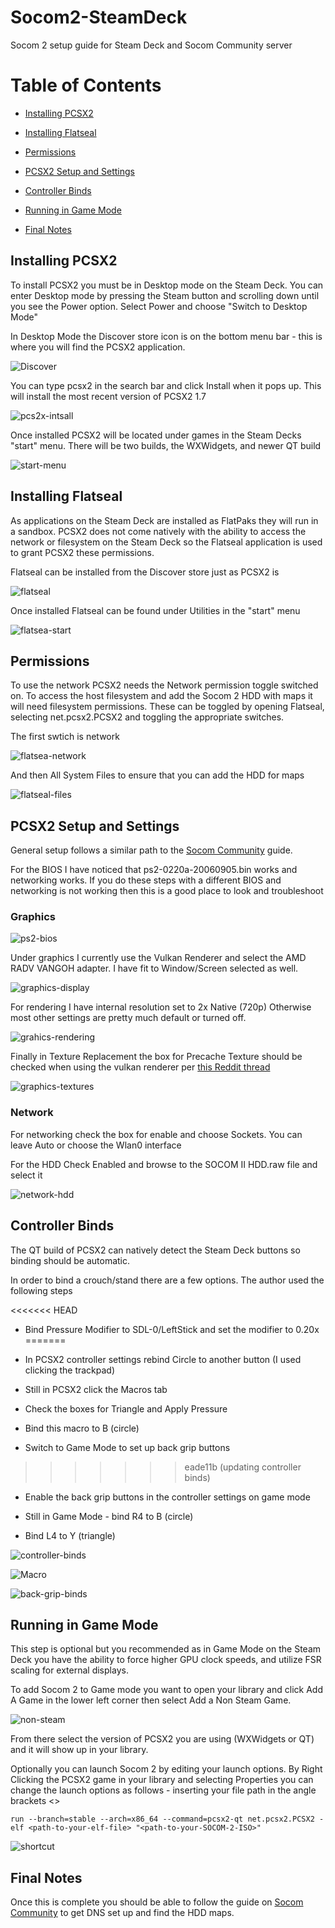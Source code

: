 # Socom2-SteamDeck
Socom 2 setup guide for Steam Deck and Socom Community server

# Table of Contents

- [Installing PCSX2](#installing-pcsx2)

- [Installing Flatseal](#installing-flatseal)

- [Permissions](#permissions)

- [PCSX2 Setup and Settings](#pcsx2-setup-and-settings)

- [Controller Binds](#controller-binds)

- [Running in Game Mode](#running-in-game-mode)

- [Final Notes](#final-notes)

## Installing PCSX2

To install PCSX2 you must be in Desktop mode on the Steam Deck. You can enter Desktop mode by pressing the Steam button and scrolling down until you see the Power option. Select Power and choose "Switch to Desktop Mode"

In Desktop Mode the Discover store icon is on the bottom menu bar - this is where you will find the PCSX2 application.

![Discover](screenshots/discovery-store.png)

You can type pcsx2 in the search bar and click Install when it pops up. This will install the most recent version of PCSX2 1.7

![pcs2x-intsall](screenshots/pcsx2-install.png)

Once installed PCSX2 will be located under games in the Steam Decks "start" menu. There will be two builds, the WXWidgets, and newer QT build

![start-menu](screenshots/start-menu.png)

## Installing Flatseal

As applications on the Steam Deck are installed as FlatPaks they will run in a sandbox. PCSX2 does not come natively with the ability to access the network or filesystem on the Steam Deck so the Flatseal application is used to grant PCSX2 these permissions.

Flatseal can be installed from the Discover store just as PCSX2 is

![flatseal](screenshots/flatseal-discover.png)

Once installed Flatseal can be found under Utilities in the "start" menu

![flatsea-start](screenshots/flatseal-startmenu.png)

## Permissions

To use the network PCSX2 needs the Network permission toggle switched on. To access the host filesystem and add the Socom 2 HDD with maps it will need filesystem permissions. These can be toggled by opening Flatseal, selecting net.pcsx2.PCSX2 and toggling the appropriate switches.

The first swtich is network

![flatsea-network](screenshots/network-share.png)

And then All System Files to ensure that you can add the HDD for maps

![flatseal-files](screenshots/flatseal-files.png)

## PCSX2 Setup and Settings

General setup follows a similar path to the [Socom Community](https://www.socomcommunity.com) guide.

For the BIOS I have noticed that ps2-0220a-20060905.bin works and networking works. If you do these steps with a different BIOS and networking is not working then this is a good place to look and troubleshoot

### Graphics

![ps2-bios](screenshots/ps2-bios.png)

Under graphics I currently use the Vulkan Renderer and select the AMD RADV VANGOH adapter. I have fit to Window/Screen selected as well.

![graphics-display](screenshots/graphics-display.png)

For rendering I have internal resolution set to 2x Native (720p) Otherwise most other settings are pretty much default or turned off.

![grahics-rendering](screenshots/graphics-rendering.png)

Finally in Texture Replacement the box for Precache Texture should be checked when using the vulkan renderer per [this Reddit thread](https://www.reddit.com/r/PCSX2/comments/sdhren/games_running_worse_in_vulkan/)

![graphics-textures](screenshots/graphics-textures.png)

### Network

For networking check the box for enable and choose Sockets. You can leave Auto or choose the Wlan0 interface

For the HDD Check Enabled and browse to the SOCOM II HDD.raw file and select it

![network-hdd](screenshots/network-hdd.png)

## Controller Binds

The QT build of PCSX2 can natively detect the Steam Deck buttons so binding should be automatic. 

In order to bind a crouch/stand there are a few options. The author used the following steps

<<<<<<< HEAD
- Bind Pressure Modifier to SDL-0/LeftStick and set the modifier to 0.20x
=======
- In PCSX2 controller settings rebind Circle to another button (I used clicking the trackpad)

- Still in PCSX2 click the Macros tab

- Check the boxes for Triangle and Apply Pressure

- Bind this macro to B (circle)

- Switch to Game Mode to set up back grip buttons
>>>>>>> eade11b (updating controller binds)

- Enable the back grip buttons in the controller settings on game mode

- Still in Game Mode - bind R4 to B (circle)

- Bind L4 to Y (triangle)

![controller-binds](screenshots/controller-binds.png)

![Macro](screenshots/triangle-plus-pressure.png)

![back-grip-binds](screenshots/back-grip-binds.png)

## Running in Game Mode

This step is optional but you recommended as in Game Mode on the Steam Deck you have the ability to force higher GPU clock speeds, and utilize FSR scaling for external displays.

To add Socom 2 to Game mode you want to open your library and click Add A Game in the lower left corner then select Add a Non Steam Game.

![non-steam](screenshots/add-game.png)

From there select the version of PCSX2 you are using (WXWidgets or QT) and it will show up in your library.

Optionally you can launch Socom 2 by editing your launch options. By Right Clicking the PCSX2 game in your library and selecting Properties you can change the launch options as follows - inserting your file path in the angle brackets <>

```
run --branch=stable --arch=x86_64 --command=pcsx2-qt net.pcsx2.PCSX2 -elf <path-to-your-elf-file> "<path-to-your-SOCOM-2-ISO>"
```

![shortcut](screenshots/shortcut.png)

## Final Notes

Once this is complete you should be able to follow the guide on [Socom Community](https://socomcommunity.com/guides/socom2) to get DNS set up and find the HDD maps.